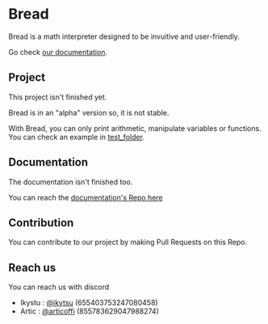 # Bread

Bread is a math interpreter designed to be invuitive and user-friendly.

Go check [our documentation](https://articoff.github.io/bread/intro).

## Project

This project isn't finished yet.

Bread is in an "alpha" version so, it is not stable.

With Bread, you can only print arithmetic, manipulate variables or functions. You can check an example in [test_folder](https://github.com/ArticOff/Bread/tree/main/test_folder).

## Documentation

The documentation isn't finished too.

You can reach the [documentation's Repo here](https://github.com/ArticOff/articoff.github.io/tree/site/md) 

## Contribution

You can contribute to our project by making Pull Requests on this Repo.

## Reach us

You can reach us with discord
- Ikystu : [@ikytsu](https://discord.com/users/655403753247080458) (655403753247080458)
- Artic : [@articoffi](https://discord.com/users/855783629047988274) (855783629047988274)

